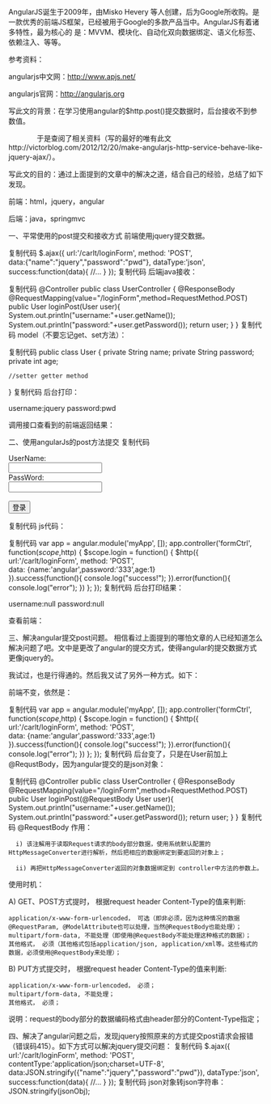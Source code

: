 AngularJS诞生于2009年，由Misko Hevery 等人创建，后为Google所收购。是一款优秀的前端JS框架，已经被用于Google的多款产品当中。AngularJS有着诸多特性，最为核心的 是：MVVM、模块化、自动化双向数据绑定、语义化标签、依赖注入、等等。

参考资料：

angularjs中文网：http://www.apjs.net/

angularjs官网：http://angularjs.org

 

写此文的背景：在学习使用angular的$http.post()提交数据时，后台接收不到参数值。

　　　　于是查阅了相关资料（写的最好的唯有此文http://victorblog.com/2012/12/20/make-angularjs-http-service-behave-like-jquery-ajax/）。

写此文的目的：通过上面提到的文章中的解决之道，结合自己的经验，总结了如下发现。

前端：html，jquery，angular

后端：java，springmvc

一、平常使用的post提交和接收方式
前端使用jquery提交数据。

复制代码
$.ajax({
    url:'/carlt/loginForm',
    method: 'POST',   
    data:{"name":"jquery","password":"pwd"},
    dataType:'json',
    success:function(data){
        //...
    }
});
复制代码
后端java接收：

复制代码
@Controller
public class UserController {
    @ResponseBody
    @RequestMapping(value="/loginForm",method=RequestMethod.POST)
    public User loginPost(User user){
        System.out.println("username:"+user.getName());
        System.out.println("password:"+user.getPassword());
        return user;
    }
}
复制代码
model（不要忘记get、set方法）：

复制代码
public class User {
    private String name;
    private String password;
    private int age;
    
    //setter getter method

}
复制代码
后台打印：

username:jquery
password:pwd

调用接口查看到的前端返回结果：



二、使用angularJs的post方法提交
复制代码
<div ng-app="myApp" ng-controller="formCtrl">
  <form novalidate>
    UserName:<br>
    <input type="text" ng-model="user.username"><br>
    PassWord:<br>
    <input type="text" ng-model="user.pwd">
    <br><br>
    <button ng-click="login()">登录</button>
  </form>
</div>
复制代码
js代码：

复制代码
var app = angular.module('myApp', []);
app.controller('formCtrl', function($scope,$http) {
    $scope.login = function() {
        $http({
            url:'/carlt/loginForm',
            method: 'POST',            
            data: {name:'angular',password:'333',age:1}      
        }).success(function(){
            console.log("success!");
        }).error(function(){
            console.log("error");
        })
    };
});
复制代码
后台打印结果：

username:null
password:null

查看前端：

 

三、解决angular提交post问题。
相信看过上面提到的哪怕文章的人已经知道怎么解决问题了吧。文中是更改了angular的提交方式，使得angular的提交数据方式更像jquery的。

我试过，也是行得通的。然后我又试了另外一种方式。如下：

前端不变，依然是：

复制代码
var app = angular.module('myApp', []);
app.controller('formCtrl', function($scope,$http) {
    $scope.login = function() {
        $http({
            url:'/carlt/loginForm',
            method: 'POST',            
            data: {name:'angular',password:'333',age:1}      
        }).success(function(){
            console.log("success!");
        }).error(function(){
            console.log("error");
        })
    };
});
复制代码
后台变了，只是在User前加上@RequstBody，因为angular提交的是json对象：

复制代码
@Controller
public class UserController {
    @ResponseBody
    @RequestMapping(value="/loginForm",method=RequestMethod.POST)
    public User loginPost(@RequestBody User user){
        System.out.println("username:"+user.getName());
        System.out.println("password:"+user.getPassword());
        return user;
    }
}
复制代码
@RequestBody
作用： 

      i) 该注解用于读取Request请求的body部分数据，使用系统默认配置的HttpMessageConverter进行解析，然后把相应的数据绑定到要返回的对象上；

      ii) 再把HttpMessageConverter返回的对象数据绑定到 controller中方法的参数上。

使用时机：

A) GET、POST方式提时， 根据request header Content-Type的值来判断:

    application/x-www-form-urlencoded， 可选（即非必须，因为这种情况的数据@RequestParam, @ModelAttribute也可以处理，当然@RequestBody也能处理）；
    multipart/form-data, 不能处理（即使用@RequestBody不能处理这种格式的数据）；
    其他格式， 必须（其他格式包括application/json, application/xml等。这些格式的数据，必须使用@RequestBody来处理）；
B) PUT方式提交时， 根据request header Content-Type的值来判断:

    application/x-www-form-urlencoded， 必须；
    multipart/form-data, 不能处理；
    其他格式， 必须；
说明：request的body部分的数据编码格式由header部分的Content-Type指定；

四、解决了angular问题之后，发现jquery按照原来的方式提交post请求会报错（错误码415）。如下方式可以解决jquery提交问题：
复制代码
$.ajax({
    url:'/carlt/loginForm',
    method: 'POST',
    contentType:'application/json;charset=UTF-8',
    data:JSON.stringify({"name":"jquery","password":"pwd"}),
    dataType:'json',
    success:function(data){
        //...
    }
});
复制代码
json对象转json字符串：JSON.stringify(jsonObj); 